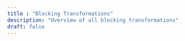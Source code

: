 ```yaml
---
title : "Blocking Transformations"
description: "Overview of all blocking transformations"
draft: false
---
```

